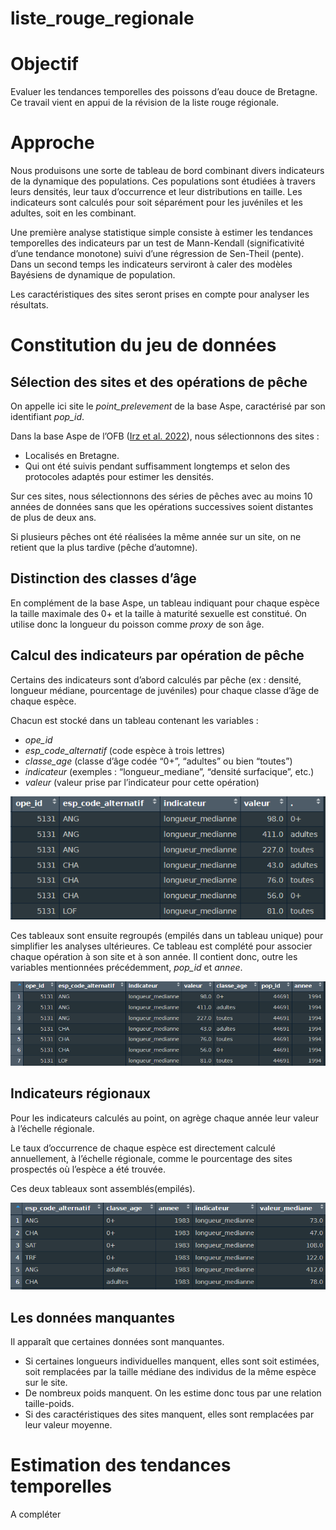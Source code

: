
<!-- README.md is generated from README.Rmd. Please edit that file -->

# liste_rouge_regionale

<!-- badges: start -->
<!-- badges: end -->

# Objectif

Evaluer les tendances temporelles des poissons d’eau douce de Bretagne.
Ce travail vient en appui de la révision de la liste rouge régionale.

# Approche

Nous produisons une sorte de tableau de bord combinant divers
indicateurs de la dynamique des populations. Ces populations sont
étudiées à travers leurs densités, leur taux d’occurrence et leur
distributions en taille. Les indicateurs sont calculés pour soit
séparément pour les juvéniles et les adultes, soit en les combinant.

Une première analyse statistique simple consiste à estimer les tendances
temporelles des indicateurs par un test de Mann-Kendall (significativité
d’une tendance monotone) suivi d’une régression de Sen-Theil (pente).
Dans un second temps les indicateurs serviront à caler des modèles
Bayésiens de dynamique de population.

Les caractéristiques des sites seront prises en compte pour analyser les
résultats.

# Constitution du jeu de données

## Sélection des sites et des opérations de pêche

On appelle ici site le *point_prelevement* de la base Aspe, caractérisé
par son identifiant *pop_id*.

Dans la base Aspe de l’OFB ([Irz et
al. 2022](https://www.kmae-journal.org/articles/kmae/full_html/2022/01/kmae220057/kmae220057.html)),
nous sélectionnons des sites :

- Localisés en Bretagne.
- Qui ont été suivis pendant suffisamment longtemps et selon des
  protocoles adaptés pour estimer les densités.

Sur ces sites, nous sélectionnons des séries de pêches avec au moins 10
années de données sans que les opérations successives soient distantes
de plus de deux ans.

Si plusieurs pêches ont été réalisées la même année sur un site, on ne
retient que la plus tardive (pêche d’automne).

## Distinction des classes d’âge

En complément de la base Aspe, un tableau indiquant pour chaque espèce
la taille maximale des 0+ et la taille à maturité sexuelle est
constitué. On utilise donc la longueur du poisson comme *proxy* de son
âge.

## Calcul des indicateurs par opération de pêche

Certains des indicateurs sont d’abord calculés par pêche (ex : densité,
longueur médiane, pourcentage de juvéniles) pour chaque classe d’âge de
chaque espèce.

Chacun est stocké dans un tableau contenant les variables :

- *ope_id*
- *esp_code_alternatif* (code espèce à trois lettres)
- *classe_age* (classe d’âge codée “0+”, “adultes” ou bien “toutes”)
- *indicateur* (exemples : “longueur_mediane”, “densité surfacique”,
  etc.)
- *valeur* (valeur prise par l’indicateur pour cette opération)

![](assets/lm_ope.PNG)

Ces tableaux sont ensuite regroupés (empilés dans un tableau unique)
pour simplifier les analyses ultérieures. Ce tableau est complété pour
associer chaque opération à son site et à son année. Il contient donc,
outre les variables mentionnées précédemment, *pop_id* et *annee*.

![](assets/indicateurs_ope.PNG)

## Indicateurs régionaux

Pour les indicateurs calculés au point, on agrège chaque année leur
valeur à l’échelle régionale.

Le taux d’occurrence de chaque espèce est directement calculé
annuellement, à l’échelle régionale, comme le pourcentage des sites
prospectés où l’espèce a été trouvée.

Ces deux tableaux sont assemblés(empilés).

![](assets/indicateurs_annuels.PNG)

## Les données manquantes

Il apparaît que certaines données sont manquantes.

- Si certaines longueurs individuelles manquent, elles sont soit
  estimées, soit remplacées par la taille médiane des individus de la
  même espèce sur le site.
- De nombreux poids manquent. On les estime donc tous par une relation
  taille-poids.
- Si des caractéristiques des sites manquent, elles sont remplacées par
  leur valeur moyenne.

# Estimation des tendances temporelles

A compléter
